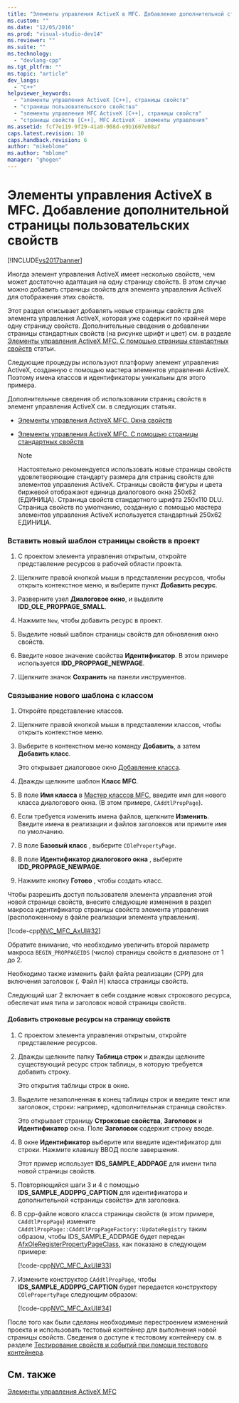 ```yaml
---
title: "Элементы управления ActiveX в MFC. Добавление дополнительной страницы пользовательских свойств | Microsoft Docs"
ms.custom: ""
ms.date: "12/05/2016"
ms.prod: "visual-studio-dev14"
ms.reviewer: ""
ms.suite: ""
ms.technology: 
  - "devlang-cpp"
ms.tgt_pltfrm: ""
ms.topic: "article"
dev_langs: 
  - "C++"
helpviewer_keywords: 
  - "элементы управления ActiveX [C++], страницы свойств"
  - "страницы пользовательского свойства"
  - "элементы управления MFC ActiveX [C++], страницы свойств"
  - "страницы свойств [C++], MFC ActiveX - элементы управления"
ms.assetid: fcf7e119-9f29-41a9-908d-e9b1607e08af
caps.latest.revision: 10
caps.handback.revision: 6
author: "mikeblome"
ms.author: "mblome"
manager: "ghogen"
---
```

# Элементы управления ActiveX в MFC. Добавление дополнительной страницы пользовательских свойств
[!INCLUDE[vs2017banner](../assembler/inline/includes/vs2017banner.md)]

Иногда элемент управления ActiveX имеет несколько свойств, чем может достаточно адаптация на одну страницу свойств.  В этом случае можно добавить страницы свойств для элемента управления ActiveX для отображения этих свойств.  
  
 Этот раздел описывает добавлять новые страницы свойств для элемента управления ActiveX, которая уже содержит по крайней мере одну страницу свойств.  Дополнительные сведения о добавлении страницы стандартных свойств \(на рисунке шрифт и цвет\) см. в разделе [Элементы управления ActiveX MFC. С помощью страницы стандартных свойств](../mfc/mfc-activex-controls-using-stock-property-pages.md) статьи.  
  
 Следующие процедуры используют платформу элемент управления ActiveX, созданную с помощью мастера элементов управления ActiveX.  Поэтому имена классов и идентификаторы уникальны для этого примера.  
  
 Дополнительные сведения об использовании страниц свойств в элемент управления ActiveX см. в следующих статьях.  
  
-   [Элементы управления ActiveX MFC. Окна свойств](../mfc/mfc-activex-controls-property-pages.md)  
  
-   [Элементы управления ActiveX MFC. С помощью страницы стандартных свойств](../mfc/mfc-activex-controls-using-stock-property-pages.md)  
  
    > [!NOTE]
    >  Настоятельно рекомендуется использовать новые страницы свойств удовлетворяющие стандарту размера для страниц свойств для элементов управления ActiveX.  Страницы свойств фигуры и цвета биржевой отображают единица диалогового окна 250x62 \(ЕДИНИЦА\).  Страница свойств стандартного шрифта 250x110 DLU.  Страница свойств по умолчанию, созданную с помощью мастера элементов управления ActiveX используется стандартный 250x62 ЕДИНИЦА.  
  
### Вставить новый шаблон страницы свойств в проект  
  
1.  С проектом элемента управления открытым, откройте представление ресурсов в рабочей области проекта.  
  
2.  Щелкните правой кнопкой мыши в представлении ресурсов, чтобы открыть контекстное меню, и выберите пункт **Добавить ресурс**.  
  
3.  Разверните узел **Диалоговое окно**, и выделите **IDD\_OLE\_PROPPAGE\_SMALL**.  
  
4.  Нажмите `New`, чтобы добавить ресурс в проект.  
  
5.  Выделите новый шаблон страницы свойств для обновления окно свойств.  
  
6.  Введите новое значение свойства **Идентификатор**.  В этом примере используется **IDD\_PROPPAGE\_NEWPAGE**.  
  
7.  Щелкните значок **Сохранить** на панели инструментов.  
  
### Связывание нового шаблона с классом  
  
1.  Откройте представление классов.  
  
2.  Щелкните правой кнопкой мыши в представлении классов, чтобы открыть контекстное меню.  
  
3.  Выберите в контекстном меню команду **Добавить**, а затем **Добавить класс**.  
  
     Это открывает диалоговое окно [Добавление класса](../ide/add-class-dialog-box.md).  
  
4.  Дважды щелкните шаблон **Класс MFC**.  
  
5.  В поле **Имя класса** в [Мастер классов MFC](../mfc/reference/mfc-add-class-wizard.md), введите имя для нового класса диалогового окна. \(В этом примере, `CAddtlPropPage`\).  
  
6.  Если требуется изменить имена файлов, щелкните **Изменить**.  Введите имена в реализации и файлов заголовков или примите имя по умолчанию.  
  
7.  В поле **Базовый класс** , выберите `COlePropertyPage`.  
  
8.  В поле **Идентификатор диалогового окна** , выберите **IDD\_PROPPAGE\_NEWPAGE**.  
  
9. Нажмите кнопку **Готово** , чтобы создать класс.  
  
 Чтобы разрешить доступ пользователя элемента управления этой новой странице свойств, внесите следующие изменения в раздел макроса идентификатор страницы свойств элемента управления \(расположенному в файле реализации элемента управления\).  
  
 [!code-cpp[NVC_MFC_AxUI#32](../mfc/codesnippet/CPP/mfc-activex-controls-adding-another-custom-property-page_1.cpp)]  
  
 Обратите внимание, что необходимо увеличить второй параметр макроса `BEGIN_PROPPAGEIDS` \(число\) страницы свойств в диапазоне от 1 до 2.  
  
 Необходимо также изменить файл файла реализации \(CPP\) для включения заголовок \(. Файл H\) класса страницы свойств.  
  
 Следующий шаг 2 включает в себя создание новых строкового ресурса, обеспечат имя типа и заголовок новой страницы свойств.  
  
#### Добавить строковые ресурсы на страницу свойств  
  
1.  С проектом элемента управления открытым, откройте представление ресурсов.  
  
2.  Дважды щелкните папку **Таблица строк** и дважды щелкните существующий ресурс строк таблицы, в которую требуется добавить строку.  
  
     Это открытия таблицы строк в окне.  
  
3.  Выделите незаполненная в конец таблицы строк и введите текст или заголовок, строки: например, «дополнительная страница свойств».  
  
     Это открывает страницу **Строковые свойства**, **Заголовок** и **Идентификатор** окна.  Поле **Заголовок** содержит строку вводе.  
  
4.  В окне **Идентификатор** выберите или введите идентификатор для строки.  Нажмите клавишу ВВОД после завершения.  
  
     Этот пример использует **IDS\_SAMPLE\_ADDPAGE** для имени типа новой страницы свойств.  
  
5.  Повторяющийся шаги 3 и 4 с помощью **IDS\_SAMPLE\_ADDPPG\_CAPTION** для идентификатора и дополнительной «страницы свойств» для заголовка.  
  
6.  В cpp\-файле нового класса страницы свойств \(в этом примере, `CAddtlPropPage`\) измените `CAddtlPropPage::CAddtlPropPageFactory::UpdateRegistry` таким образом, чтобы IDS\_SAMPLE\_ADDPAGE будет передан [AfxOleRegisterPropertyPageClass](../Topic/AfxOleRegisterPropertyPageClass.md), как показано в следующем примере:  
  
     [!code-cpp[NVC_MFC_AxUI#33](../mfc/codesnippet/CPP/mfc-activex-controls-adding-another-custom-property-page_2.cpp)]  
  
7.  Измените конструктор `CAddtlPropPage`, чтобы **IDS\_SAMPLE\_ADDPPG\_CAPTION** будет передается конструктору `COlePropertyPage` следующим образом:  
  
     [!code-cpp[NVC_MFC_AxUI#34](../mfc/codesnippet/CPP/mfc-activex-controls-adding-another-custom-property-page_3.cpp)]  
  
 После того как были сделаны необходимые перестроением изменений проекта и использовать тестовый контейнер для выполнения новой страницы свойств.  Сведения о доступе к тестовому контейнеру см. в разделе [Тестирование свойств и событий при помощи тестового контейнера](../mfc/testing-properties-and-events-with-test-container.md).  
  
## См. также  
 [Элементы управления ActiveX MFC](../mfc/mfc-activex-controls.md)